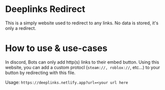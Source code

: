 # Deeplinks Redirect

This is a simply website used to redirect to any links. No data is stored, it's only a redirect.

# How to use & use-cases

In discord, Bots can only add http(s) links to their embed button. Using this website, you can add a custom protocl (`steam://, roblox://`, etc...) to your button by redirecting with this file.

Usage: `https://deeplinks.netlify.app?url=<your url here`
